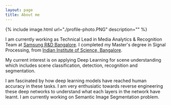 ```yaml
---
layout: page
title: About me
---
```

{% include image.html url="./profile-photo.PNG" description="" %}

I am currently working as Technical Lead in Media Analytics &
Recognition Team at [Samsung R&amp;D
Bangalore](http://www.samsung.com/in/aboutsamsung/samsungelectronics/india/rnd.html).
I completed my Master's degree in Signal Processing, from [Indian Institute of Science,
Bangalore](http://ece.iisc.ernet.in/).  

My current interest is on applying Deep Learning for scene understanding which includes scene classification, detection, recognition and segmentation. 

I am fascinated by how deep learning models have reached human accuracy in these tasks.
I am very enthusiatic towards reverse engineering these deep networks to understand what each layers in the network have learnt.
I am currently working on Semantic Image Segmentation problem.
